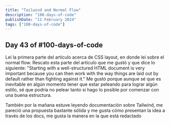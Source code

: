```yaml
---
title: "Tailwind and Normal Flow"
description: "100-days-of-code"
publishDate: "11 February 2024"
tags: ["100-days-of-code"]
---
```


## Day 43 of #100-days-of-code

Leí la primera parte del artículo acerca de CSS layout, en donde leí sobre el normal flow. 
Rescato esta parte del artículo que me gustó y que dice lo siguiente: "Starting with a well-structured HTML document is very important because you can then work with the way things are laid out by default rather than fighting against it." Me gustó porque aunque sé que es inevitable en algún momento tener que estar peleando para lograr algún estilo, sé que podría no pelear tanto si hago lo posible por comenzar con una buena estructura.

También por la mañana estuve leyendo documentación sobre Tailwind, me pareció una propuesta bastante sólida y me gusta cómo presentan la idea a través de los docs, me gusta la manera en la que está redactado
